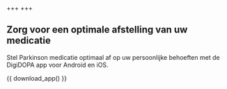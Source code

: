 +++
+++

## Zorg voor een optimale afstelling van uw medicatie

Stel Parkinson medicatie optimaal af op uw persoonlijke behoeften met de DigiDOPA app voor Android en iOS.

{{ download_app() }}
